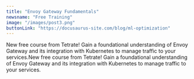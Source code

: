 ```yaml
---
title: "Envoy Gateway Fundamentals"
newsname: "Free Training"
image: "/images/post3.png"
buttonLink: "https://docusaurus-site.com/blog/ml-optimization"
---
```


New free course from Tetrate! Gain a foundational understanding of Envoy Gateway and its integration with Kubernetes to manage traffic to your services.New free course from Tetrate! Gain a foundational understanding of Envoy Gateway and its integration with Kubernetes to manage traffic to your services.
